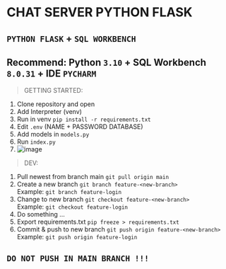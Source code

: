 # CHAT SERVER PYTHON FLASK
## `PYTHON FLASK` + `SQL WORKBENCH`

## Recommend: Python `3.10` + SQL Workbench `8.0.31` + IDE `PYCHARM`

> GETTING STARTED:
1. Clone repository and open
2. Add Interpreter (venv)
3. Run in venv `pip install -r requirements.txt`
4. Edit `.env` (NAME + PASSWORD DATABASE) 
5. Add models in `models.py`
6. Run `index.py`
7. ![image](https://user-images.githubusercontent.com/82250843/205350973-a6013ae6-10f3-46b9-8f22-58ba40cda29d.png)

> DEV:
1. Pull newest from branch main `git pull origin main`
2. Create a new branch `git branch feature-<new-branch>`\
    Example: `git branch feature-login`
3. Change to new branch `git checkout feature-<new-branch>`\
    Example: `git checkout feature-login`
4. Do something ...
5. Export requirements.txt `pip freeze > requirements.txt`
6. Commit & push to new branch `git push origin feature-<new-branch>`\
    Example: `git push origin feature-login`
    
## `DO NOT PUSH IN MAIN BRANCH !!!`
